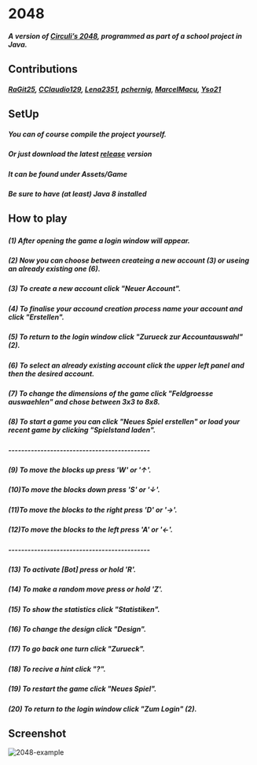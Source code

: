 #  2048
##### A version of [Circuli’s 2048](https://github.com/gabrielecirulli/2048), programmed as part of a school project in Java.
## Contributions
##### [RaGit25](https://github.com/RaGit25), [CClaudio129](https://github.com/CClaudio129), [Lena2351](https://github.com/Lena2351), [pchernig](https://github.com/pchernig), [MarcelMacu](https://github.com/MarcelMacu), [Yso21](https://github.com/Yso21)
## SetUp
##### You can of course compile the project yourself.
##### Or just download the latest [release](https://github.com/RaGit25/2048/releases) version
##### It can be found under Assets/Game
##### *Be sure to have (at least) Java 8 installed*
## How to play
##### 
##### (1)	After opening the game a login window will appear.
##### (2)	Now you can choose between createing a new account (3) or useing an already existing one (6).
##### (3)	To create a new account click "Neuer Account".
##### (4)	To finalise your accound creation process name your account and click "Erstellen".
##### (5)	To return to the login window click "Zurueck zur Accountauswahl" (2).
##### (6)	To select an already existing account click the upper left panel and then the desired account.
##### (7)	To change the dimensions of the game click "Feldgroesse auswaehlen" and chose between 3x3 to 8x8.
##### (8)	To start a game you can click "Neues Spiel erstellen" or load your recent game by clicking "Spielstand laden".
##### --------------------------------------------
##### (9)	To move the blocks up press 'W' or '↑'.  
##### (10)To move the blocks down press 'S' or '↓'.  
##### (11)To move the blocks to the right press 'D' or '→'.  
##### (12)To move the blocks to the left press 'A' or '←'.  
##### --------------------------------------------
##### (13)	To activate [Bot] press or hold 'R'.
##### (14)	To make a random move press or hold 'Z'.
##### (15)	To show the statistics click "Statistiken".
##### (16)	To change the design click "Design".
##### (17)	To go back one turn click "Zurueck".
##### (18)	To recive a hint click "?".
##### (19)	To restart the game click "Neues Spiel".
##### (20)	To return to the login window click "Zum Login" (2).
## Screenshot
![2048-example](https://user-images.githubusercontent.com/69145397/124947468-246aa700-e010-11eb-8d0f-919a15cf66bd.png)
